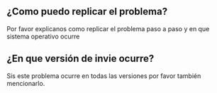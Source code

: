 ## ¿Como puedo replicar el problema?
Por favor explicanos como replicar el problema paso a paso y en que sistema operativo ocurre
## ¿En que versión de invie ocurre?
Sis este problema ocurre en todas las versiones por favor también mencionarlo.
